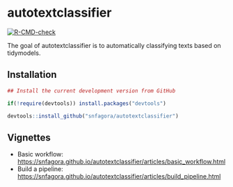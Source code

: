 
# autotextclassifier

<!-- badges: start -->
[![R-CMD-check](https://github.com/snfagora/autotextclassifier/workflows/R-CMD-check/badge.svg)](https://github.com/snfagora/autotextclassifier/actions)
<!-- badges: end -->

The goal of autotextclassifier is to automatically classifying texts based on tidymodels.

## Installation

``` r
## Install the current development version from GitHub

if(!require(devtools)) install.packages("devtools")

devtools::install_github("snfagora/autotextclassifier")
```

## Vignettes

- Basic workflow: https://snfagora.github.io/autotextclassifier/articles/basic_workflow.html
- Build a pipeline: https://snfagora.github.io/autotextclassifier/articles/build_pipeline.html 
